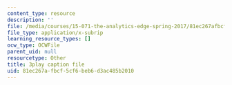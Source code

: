 ```yaml
---
content_type: resource
description: ''
file: /media/courses/15-071-the-analytics-edge-spring-2017/81ec267afbcf5cf6beb6d3ac485b2010_wQvjFfMvXrk.vtt
file_type: application/x-subrip
learning_resource_types: []
ocw_type: OCWFile
parent_uid: null
resourcetype: Other
title: 3play caption file
uid: 81ec267a-fbcf-5cf6-beb6-d3ac485b2010
---
```

